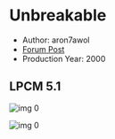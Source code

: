 # Unbreakable

* Author: aron7awol
* [Forum Post](https://www.avsforum.com/threads/bass-eq-for-filtered-movies.2995212/post-57421512)
* Production Year: 2000

## LPCM 5.1

![img 0](https://i.imgur.com/B9zV3fM.jpg)

![img 0](https://i.imgur.com/PFfkvdJ.jpg)

